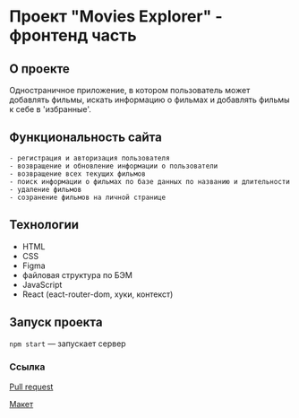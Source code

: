 # Проект "Movies Explorer" - фронтенд часть

## О проекте

Одностраничное приложение, в котором пользователь может добавлять фильмы, искать информацию о фильмах и добавлять фильмы к себе в 'избранные'.

## Функциональность сайта

```
- регистрация и авторизация пользователя
- возвращение и обновление информации о пользователи
- возвращение всех текущих фильмов
- поиск информации о фильмах по базе данных по названию и длительности
- удаление фильмов
- созранение фильмов на личной странице
```

## Технологии

- HTML
- CSS
- Figma
- файловая структура по БЭМ
- JavaScript
- React (eact-router-dom, хуки, контекст)

## Запуск проекта

`npm start` — запускает сервер

### Ссылка

[Pull request](https://github.com/yarmolenko-ruslan/movies-explorer-frontend/pull/2)

[Макет](https://disk.yandex.ru/d/LT_5ue6DVDyNBQ)
